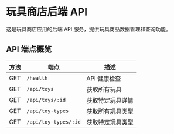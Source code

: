 # 玩具商店后端 API

这是玩具商店应用的后端 API 服务，提供玩具商品数据管理和查询功能。

## API 端点概览

| 方法 | 端点 | 描述 |
|------|------|------|
| GET | `/health` | API 健康检查 |
| GET | `/api/toys` | 获取所有玩具 |
| GET | `/api/toys/:id` | 获取特定玩具详情 |
| GET | `/api/toy-types` | 获取所有玩具类型 |
| GET | `/api/toy-types/:id` | 获取特定玩具类型 |
